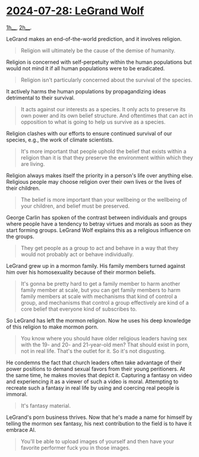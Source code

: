 # [2024-07-28: LeGrand Wolf](https://s3.amazonaws.com/writecomments.com/transcripts/b029d2d2ebf2e656b97f503312dc6932-00:30:00-1800.csv)

[1h__](https://s3.amazonaws.com/writecomments.com/transcripts/b029d2d2ebf2e656b97f503312dc6932-01:30:00-1800.csv), [2h__](https://s3.amazonaws.com/writecomments.com/transcripts/b029d2d2ebf2e656b97f503312dc6932-02:15:00-900.csv). 

LeGrand makes an end-of-the-world prediction, and it involves religion.

> Religion will ultimately be the cause of the demise of humanity.

Religion is concerned with self-perpetuity within the human populations but would not mind it if all human populations were to be eradicated.

> Religion isn't particularly concerned about the survival of the species.

It actively harms the human populations by propagandizing ideas detrimental to their survival.

> It acts against our interests as a species. It only acts to preserve its own power and its own belief structure. And oftentimes that can act in opposition to what is going to help us survive as a species.

Religion clashes with our efforts to ensure continued survival of our species, e.g., the work of climate scientists.

> It's more important that people uphold the belief that exists within a religion than it is that they preserve the environment within which they are living.

Religion always makes itself the priority in a person's life over anything else. Religious people may choose religion over their own lives or the lives of their children.

> The belief is more important than your wellbeing or the wellbeing of your children, and belief must be preserved.

George Carlin has spoken of the contrast between individuals and groups where people have a tendency to betray virtues and morals as soon as they start forming groups. LeGrand Wolf explains this as a religious influence on the groups.

> They get people as a group to act and behave in a way that they would not probably act or behave individually.

LeGrand grew up in a mormon family. His family members turned against him over his homosexuality because of their mormon beliefs.

> It's gonna be pretty hard to get a family member to harm another family member at scale, but you can get family members to harm family members at scale with mechanisms that kind of control a group, and mechanisms that control a group effectively are kind of a core belief
that everyone kind of subscribes to.

So LeGrand has left the mormon religion. Now he uses his deep knowledge of this religion to make mormon porn.

> You know where you should have older religious leaders
having sex with the 19- and 20- and 21-year-old men? That should exist in porn, not in real life. That's the outlet for it. So it's not disgusting.

He condemns the fact that church leaders often take advantage of their power positions to demand sexual favors from their young peritioners. At the same time, he makes movies that depict it. Capturing a fantasy on video and experiencing it as a viewer of such a video is moral. Attempting to recreate such a fantasy in real life by using and coercing real people is immoral.

> It's fantasy material.

LeGrand's porn business thrives. Now that he's made a name for himself by telling the mormon sex fantasy, his next contribution to the field is to have it embrace AI.

> You'll be able to upload images of yourself and then have your favorite performer fuck you in those images.
